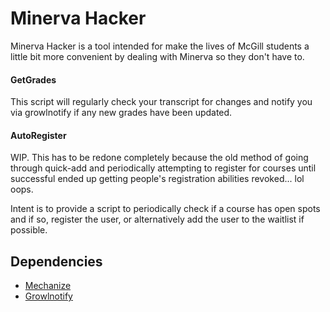 # Minerva Hacker

Minerva Hacker is a tool intended for make the lives of McGill students a little bit more convenient by dealing with Minerva so they don't have to.

#### GetGrades
This script will regularly check your transcript for changes and notify you via growlnotify if any new grades have been updated.

#### AutoRegister
WIP. This has to be redone completely because the old method of going through quick-add and periodically attempting to register for courses until successful ended up getting people's registration abilities revoked... lol oops.

Intent is to provide a script to periodically check if a course has open spots and if so, register the user, or alternatively add the user to the waitlist if possible.

## Dependencies

* [Mechanize](http://wwwsearch.sourceforge.net/mechanize/)
* [Growlnotify](http://growl.info/extras.php)
